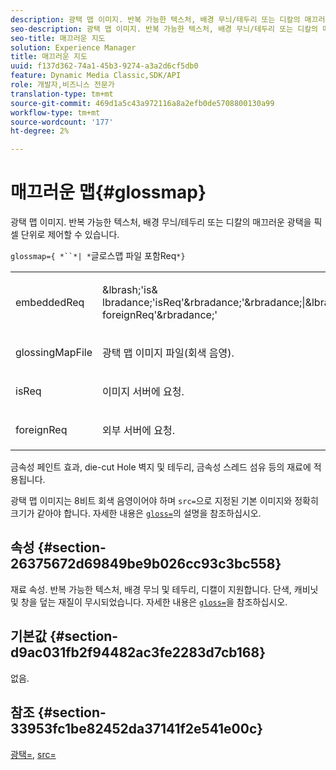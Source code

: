 ```yaml
---
description: 광택 맵 이미지. 반복 가능한 텍스처, 배경 무늬/테두리 또는 디칼의 매끄러운 광택을 픽셀 단위로 제어할 수 있습니다.
seo-description: 광택 맵 이미지. 반복 가능한 텍스처, 배경 무늬/테두리 또는 디칼의 매끄러운 광택을 픽셀 단위로 제어할 수 있습니다.
seo-title: 매끄러운 지도
solution: Experience Manager
title: 매끄러운 지도
uuid: f137d362-74a1-45b3-9274-a3a2d6cf5db0
feature: Dynamic Media Classic,SDK/API
role: 개발자,비즈니스 전문가
translation-type: tm+mt
source-git-commit: 469d1a5c43a972116a8a2efb0de5708800130a99
workflow-type: tm+mt
source-wordcount: '177'
ht-degree: 2%

---
```



# 매끄러운 맵{#glossmap}

광택 맵 이미지. 반복 가능한 텍스처, 배경 무늬/테두리 또는 디칼의 매끄러운 광택을 픽셀 단위로 제어할 수 있습니다.

`glossmap={ *``*| *`글로스맵 파일 포함Req`*}`

<table id="simpletable_6AFC3DEB61D647339525C7CFFA052608"> 
 <tr class="strow"> 
  <td class="stentry"> <p><span class="codeph"> <span class="varname"> embeddedReq</span> </span> </p></td> 
  <td class="stentry"> <p><span class="codeph">&amp;lbrash;'is&amp;<span class="varname"> lbradance;'isReq</span>'&amp;rbradance;'&amp;rbradance;|&amp;lbradance;'&amp;lbrasce;'<span class="varname"> foreignReq</span>'&amp;rbradance;'  </span> </p></td> 
 </tr> 
 <tr class="strow"> 
  <td class="stentry"> <p><span class="codeph"> <span class="varname"> glossingMapFile</span> </span> </p></td> 
  <td class="stentry"> <p>광택 맵 이미지 파일(회색 음영). </p></td> 
 </tr> 
 <tr class="strow"> 
  <td class="stentry"> <p><span class="codeph"> <span class="varname"> isReq</span> </span> </p></td> 
  <td class="stentry"> <p>이미지 서버에 요청. </p></td> 
 </tr> 
 <tr class="strow"> 
  <td class="stentry"> <p><span class="codeph"> <span class="varname"> foreignReq  </span> </span> </p></td> 
  <td class="stentry"> <p>외부 서버에 요청. </p></td> 
 </tr> 
</table>

금속성 페인트 효과, die-cut Hole 벽지 및 테두리, 금속성 스레드 섬유 등의 재료에 적용됩니다.

광택 맵 이미지는 8비트 회색 음영이어야 하며 `src=`으로 지정된 기본 이미지와 정확히 크기가 같아야 합니다. 자세한 내용은 [ `gloss=`](../../../../../ir-api/http-protocol/image-rendering-api-ref/c-ir-http-protocol-ref/c-ir-http-protocol-command-reference/r-ir-http-gloss.md#reference-325aef2ee51e4e1584a06047427340ca)의 설명을 참조하십시오.

## 속성 {#section-26375672d69849be9b026cc93c3bc558}

재료 속성. 반복 가능한 텍스처, 배경 무늬 및 테두리, 디캘이 지원합니다. 단색, 캐비닛 및 창을 덮는 재질이 무시되었습니다. 자세한 내용은 [ `gloss=`](../../../../../ir-api/http-protocol/image-rendering-api-ref/c-ir-http-protocol-ref/c-ir-http-protocol-command-reference/r-ir-http-gloss.md#reference-325aef2ee51e4e1584a06047427340ca)을 참조하십시오.

## 기본값 {#section-d9ac031fb2f94482ac3fe2283d7cb168}

없음.

## 참조 {#section-33953fc1be82452da37141f2e541e00c}

[광택=](../../../../../ir-api/http-protocol/image-rendering-api-ref/c-ir-http-protocol-ref/c-ir-http-protocol-command-reference/r-ir-http-gloss.md#reference-325aef2ee51e4e1584a06047427340ca),  [src=](../../../../../ir-api/http-protocol/image-rendering-api-ref/c-ir-http-protocol-ref/c-ir-http-protocol-command-reference/r-ir-src.md#reference-62c98abad22149d68d405ed6aaff8272)
